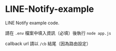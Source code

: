 # LINE-Notify-example
LINE Notify example code.

請在 `.env` 檔案中填入資訊（必填）後執行 `node app.js`

callback url 請以 `/cb` 結尾（因為路由設定）
